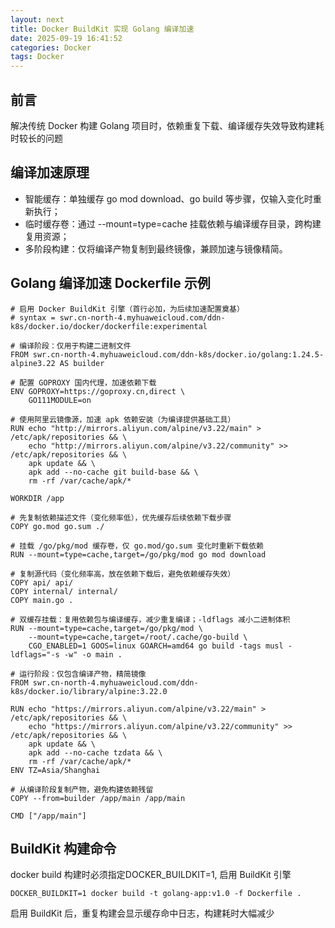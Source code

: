 ```yaml
---
layout: next
title: Docker BuildKit 实现 Golang 编译加速
date: 2025-09-19 16:41:52
categories: Docker
tags: Docker
---
```


## 前言
解决传统 Docker 构建 Golang 项目时，依赖重复下载、编译缓存失效导致构建耗时较长的问题

## 编译加速原理

* 智能缓存：单独缓存 go mod download、go build 等步骤，仅输入变化时重新执行；​
* 临时缓存卷：通过 --mount=type=cache 挂载依赖与编译缓存目录，跨构建复用资源；​
* 多阶段构建：仅将编译产物复制到最终镜像，兼顾加速与镜像精简。

## Golang 编译加速 Dockerfile 示例

<!-- more -->
```
# 启用 Docker BuildKit 引擎（首行必加，为后续加速配置奠基）
# syntax = swr.cn-north-4.myhuaweicloud.com/ddn-k8s/docker.io/docker/dockerfile:experimental

# 编译阶段：仅用于构建二进制文件
FROM swr.cn-north-4.myhuaweicloud.com/ddn-k8s/docker.io/golang:1.24.5-alpine3.22 AS builder

# 配置 GOPROXY 国内代理，加速依赖下载
ENV GOPROXY=https://goproxy.cn,direct \
    GO111MODULE=on

# 使用阿里云镜像源，加速 apk 依赖安装（为编译提供基础工具）
RUN echo "http://mirrors.aliyun.com/alpine/v3.22/main" > /etc/apk/repositories && \
    echo "http://mirrors.aliyun.com/alpine/v3.22/community" >> /etc/apk/repositories && \
    apk update && \
    apk add --no-cache git build-base && \
    rm -rf /var/cache/apk/*

WORKDIR /app

# 先复制依赖描述文件（变化频率低），优先缓存后续依赖下载步骤
COPY go.mod go.sum ./

# 挂载 /go/pkg/mod 缓存卷，仅 go.mod/go.sum 变化时重新下载依赖
RUN --mount=type=cache,target=/go/pkg/mod go mod download

# 复制源代码（变化频率高，放在依赖下载后，避免依赖缓存失效）
COPY api/ api/
COPY internal/ internal/
COPY main.go .

# 双缓存挂载：复用依赖包与编译缓存，减少重复编译；-ldflags 减小二进制体积
RUN --mount=type=cache,target=/go/pkg/mod \
    --mount=type=cache,target=/root/.cache/go-build \
    CGO_ENABLED=1 GOOS=linux GOARCH=amd64 go build -tags musl -ldflags="-s -w" -o main .

# 运行阶段：仅包含编译产物，精简镜像
FROM swr.cn-north-4.myhuaweicloud.com/ddn-k8s/docker.io/library/alpine:3.22.0

RUN echo "https://mirrors.aliyun.com/alpine/v3.22/main" > /etc/apk/repositories && \
    echo "https://mirrors.aliyun.com/alpine/v3.22/community" >> /etc/apk/repositories && \
    apk update && \
    apk add --no-cache tzdata && \
    rm -rf /var/cache/apk/*
ENV TZ=Asia/Shanghai

# 从编译阶段复制产物，避免构建依赖残留
COPY --from=builder /app/main /app/main

CMD ["/app/main"]
```

## BuildKit 构建命令

docker build 构建时必须指定DOCKER_BUILDKIT=1, 启用 BuildKit 引擎
```
DOCKER_BUILDKIT=1 docker build -t golang-app:v1.0 -f Dockerfile .
```

启用 BuildKit 后，重复构建会显示缓存命中日志，构建耗时大幅减少